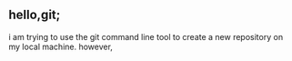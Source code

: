 ## hello,git;
i am trying to use the git command line tool to create a new repository on my local machine. however,